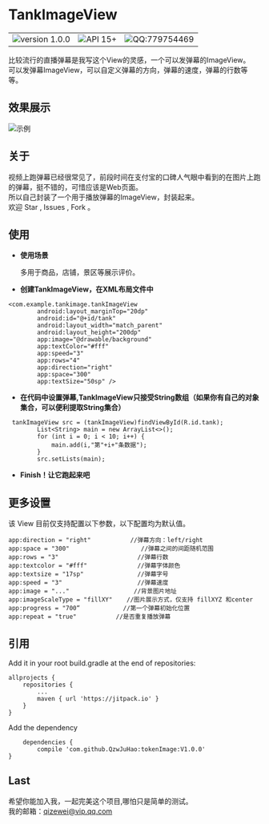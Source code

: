 # TankImageView

<table><tr>
<td><img src="https://img.shields.io/badge/version%20-1.0.0-brightgreen.svg" alt="version 1.0.0" ／></td>
<td><img src="https://img.shields.io/badge/API-15%2B-brightgreen.svg" alt="API 15+"／></td>
<td><img src="https://img.shields.io/badge/QQ-779754469-red.svg" alt="QQ:779754469"／></td>
</tr></table>
比较流行的直播弹幕是我写这个View的灵感，一个可以发弹幕的ImageView。<br/>
可以发弹幕ImageView，可以自定义弹幕的方向，弹幕的速度，弹幕的行数等等。


## 效果展示
![示例](http://oqg7nynni.bkt.clouddn.com/tankimage.gif) 

## 关于
视频上跑弹幕已经很常见了，前段时间在支付宝的口碑人气眼中看到的在图片上跑的弹幕，挺不错的，可惜应该是Web页面。<br/>
所以自己封装了一个用于播放弹幕的ImageView，封装起来。<br/>
欢迎 Star , Issues , Fork 。

## 使用
- **使用场景**

    多用于商品，店铺，景区等展示评价。
    
- **创建TankImageView，在XML布局文件中**	

```
<com.example.tankimage.tankImageView
        android:layout_marginTop="20dp"
        android:id="@+id/tank"
        android:layout_width="match_parent"
        android:layout_height="200dp"
        app:image="@drawable/background"
        app:textColor="#fff"
        app:speed="3"
        app:rows="4"
        app:direction="right"
        app:space="300"
        app:textSize="50sp" />   
```

- **在代码中设置弹幕,TankImageView只接受String数组（如果你有自己的对象集合，可以便利提取String集合）**	

```
 tankImageView src = (tankImageView)findViewById(R.id.tank);
        List<String> main = new ArrayList<>();
        for (int i = 0; i < 10; i++) {
            main.add(i,"第"+i+"条数据");
        }
        src.setLists(main);
```

- **Finish！让它跑起来吧**

## 更多设置

该 View 目前仅支持配置以下参数，以下配置均为默认值。


```
app:direction = "right"           //弹幕方向：left/right
app:space = "300"					 //弹幕之间的间距随机范围
app:rows = "3"						//弹幕行数
app:textcolor = "#fff"				//弹幕字体颜色
app:textsize = "17sp"				//弹幕字号
app:speed = "3"						//弹幕速度
app:image = "..."				   //背景图片地址
app:imageScaleType = "fillXY"	 //图片展示方式，仅支持 fillXYZ 和center
app:progress = "700“			//第一个弹幕初始化位置
app:repeat = "true"			  //是否重复播放弹幕

```

## 引用

Add it in your root build.gradle at the end of repositories:

	allprojects {
		repositories {
			...
			maven { url 'https://jitpack.io' }
		}
	}

Add the dependency

		dependencies {
	        compile 'com.github.QzwJuHao:tokenImage:V1.0.0'
	}

## Last

希望你能加入我，一起完美这个项目,哪怕只是简单的测试。<br/>
我的邮箱：qizewei@vip.qq.com